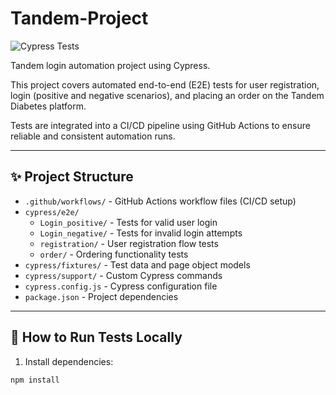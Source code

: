 # Tandem-Project

![Cypress Tests](https://github.com/MrsTS5/Tandem-Project/actions/workflows/cypress-tests.yml/badge.svg)

Tandem login automation project using Cypress.

This project covers automated end-to-end (E2E) tests for user registration, login (positive and negative scenarios), and placing an order on the Tandem Diabetes platform.

Tests are integrated into a CI/CD pipeline using GitHub Actions to ensure reliable and consistent automation runs.

---

## ✨ Project Structure

- `.github/workflows/` - GitHub Actions workflow files (CI/CD setup)
- `cypress/e2e/`
  - `Login_positive/` - Tests for valid user login
  - `Login_negative/` - Tests for invalid login attempts
  - `registration/` - User registration flow tests
  - `order/` - Ordering functionality tests
- `cypress/fixtures/` - Test data and page object models
- `cypress/support/` - Custom Cypress commands
- `cypress.config.js` - Cypress configuration file
- `package.json` - Project dependencies

---

## 🚀 How to Run Tests Locally

1. Install dependencies:

```bash
npm install



